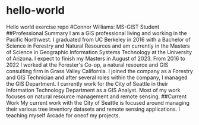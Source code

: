 # hello-world
Hello world exercise repo
#Connor Williams: MS-GIST Student
##Professional Summary
I am a GIS professional living and working in the Pacific Northwest.
I graduated from UC Berkeley in 2016 with a Bachelor of Science in Forestry and Natural Resources and am currently in the Masters of Science in Geographic Information Systems Technology at the University of Arizona.  I expect to finish my Masters in August of 2023.
From 2016 to 2022 I worked at the Forester's Co-op, a natural resource and GIS consulting firm in Grass Valley California. I joined the company as a Forestry and GIS Technician and after several roles within the company, I managed the GIS Department.
I currently work for the City of Seattle in their Information Technology Department as a GIS Analyst.
Most of my work focuses on natural resource management and remote sensing. 
##Current Work
My current work with the City of Seattle is focused around managing their various tree inventory datasets and remote sensing applications. I teaching myself Arcade for oneof my projects.
